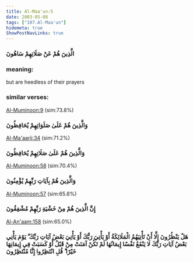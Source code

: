 ```yaml
---
title: Al-Maa'un:5
date: 2003-05-08
tags: ["107.Al-Maa'un"]
hidemeta: true 
ShowPostNavLinks: true 
---
```

### الَّذِينَ هُمْ عَنْ صَلَاتِهِمْ سَاهُونَ
### meaning: 
but are heedless of their prayers
### similar verses: 

[Al-Muminoon:9](/23/9) (sim:73.8%)

### وَالَّذِينَ هُمْ عَلَىٰ صَلَوَاتِهِمْ يُحَافِظُونَ

[Al-Ma'aarij:34](/70/34) (sim:71.2%)

### وَالَّذِينَ هُمْ عَلَىٰ صَلَاتِهِمْ يُحَافِظُونَ

[Al-Muminoon:58](/23/58) (sim:70.4%)

### وَالَّذِينَ هُمْ بِآيَاتِ رَبِّهِمْ يُؤْمِنُونَ

[Al-Muminoon:57](/23/57) (sim:65.8%)

### إِنَّ الَّذِينَ هُمْ مِنْ خَشْيَةِ رَبِّهِمْ مُشْفِقُونَ

[Al-An'aam:158](/6/158) (sim:65.0%)

### هَلْ يَنْظُرُونَ إِلَّا أَنْ تَأْتِيَهُمُ الْمَلَائِكَةُ أَوْ يَأْتِيَ رَبُّكَ أَوْ يَأْتِيَ بَعْضُ آيَاتِ رَبِّكَ ۗ يَوْمَ يَأْتِي بَعْضُ آيَاتِ رَبِّكَ لَا يَنْفَعُ نَفْسًا إِيمَانُهَا لَمْ تَكُنْ آمَنَتْ مِنْ قَبْلُ أَوْ كَسَبَتْ فِي إِيمَانِهَا خَيْرًا ۗ قُلِ انْتَظِرُوا إِنَّا مُنْتَظِرُونَ
